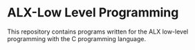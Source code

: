 # ALX-Low Level Programming
This repository contains programs written for the ALX low-level programming with the C programming language.
